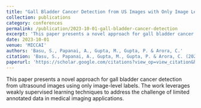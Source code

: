 ```yaml
---
title: "Gall Bladder Cancer Detection from US Images with Only Image Level Labels"
collection: publications
category: conferences
permalink: /publication/2023-10-01-gall-bladder-cancer-detection
excerpt: 'This paper presents a novel approach for gall bladder cancer detection from ultrasound images using only image-level labels.'
date: 2023-10-01
venue: 'MICCAI'
authors: 'Basu, S., Papanai, A., Gupta, M., Gupta, P. & Arora, C.'
citation: 'Basu, S., Papanai, A., Gupta, M., Gupta, P. & Arora, C. (2023). &quot;Gall Bladder Cancer Detection from US Images with Only Image Level Labels.&quot; <i>MICCAI</i>. 1-6.'
paperurl: 'https://scholar.google.com/citations?view_op=view_citation&hl=en&user=MpzridIAAAAJ&citation_for_view=MpzridIAAAAJ:u5HHmVD_uO8C'
---
```

This paper presents a novel approach for gall bladder cancer detection from ultrasound images using only image-level labels. The work leverages weakly supervised learning techniques to address the challenge of limited annotated data in medical imaging applications.
